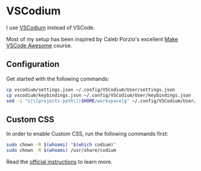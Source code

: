 # VSCodium

I use [VSCodium](https://github.com/VSCodium/vscodium) instead of VSCode.

Most of my setup has been inspired by Caleb Porzio's excellent [Make VSCode Awesome](https://makevscodeawesome.com/) course.

## Configuration

Get started with the following commands:

```sh
cp vscodium/settings.json ~/.config/VSCodium/User/settings.json
cp vscodium/keybindings.json ~/.config/VSCodium/User/keybindings.json
sed -i "s|\[projects-path\]|$HOME/workspace|g" ~/.config/VSCodium/User/settings.json
```

## Custom CSS

In order to enable Custom CSS, run the following commands first:

```sh
sudo chown -R $(whoami) "$(which codium)"
sudo chown -R $(whoami) /usr/share/codium
```

Read the [official instructions](https://github.com/be5invis/vscode-custom-css#mac-and-linux-users) to learn more.

